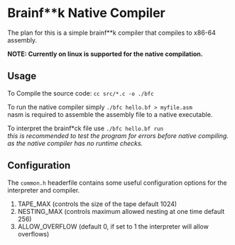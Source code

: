 # Brainf**k Native Compiler
The plan for this is a simple brainf**k compiler that compiles to x86-64 assembly.

**NOTE: Currently on linux is supported for the native compilation.**

## Usage
To Compile the source code: `cc src/*.c -o ./bfc` <br>

To run the native compiler simply `./bfc hello.bf > myfile.asm`<br>
nasm is required to assemble the assembly file to a native executable.

To interpret the brainf*ck file use `./bfc hello.bf run`<br>
*this is recommended to test the program for errors before native compiling. as the native compiler has no runtime checks.*


## Configuration
The `common.h` headerfile contains some useful configuration options for the interpreter and compiler.
1. TAPE_MAX (controls the size of the tape default 1024)
2. NESTING_MAX (controls maximum allowed nesting at one time default 256)
3. ALLOW_OVERFLOW (default 0, if set to 1 the interpreter will allow overflows)